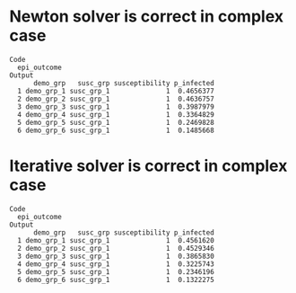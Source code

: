 # Newton solver is correct in complex case

    Code
      epi_outcome
    Output
          demo_grp   susc_grp susceptibility p_infected
      1 demo_grp_1 susc_grp_1              1  0.4656377
      2 demo_grp_2 susc_grp_1              1  0.4636757
      3 demo_grp_3 susc_grp_1              1  0.3987979
      4 demo_grp_4 susc_grp_1              1  0.3364829
      5 demo_grp_5 susc_grp_1              1  0.2469828
      6 demo_grp_6 susc_grp_1              1  0.1485668

# Iterative solver is correct in complex case

    Code
      epi_outcome
    Output
          demo_grp   susc_grp susceptibility p_infected
      1 demo_grp_1 susc_grp_1              1  0.4561620
      2 demo_grp_2 susc_grp_1              1  0.4529346
      3 demo_grp_3 susc_grp_1              1  0.3865830
      4 demo_grp_4 susc_grp_1              1  0.3225743
      5 demo_grp_5 susc_grp_1              1  0.2346196
      6 demo_grp_6 susc_grp_1              1  0.1322275

